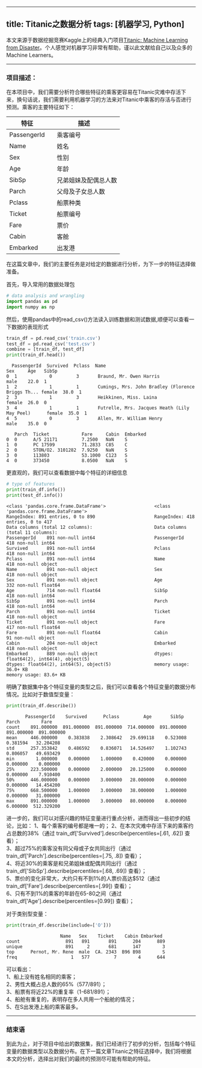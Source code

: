 
---
title: Titanic之数据分析
tags: [机器学习, Python]
---

本文来源于数据挖掘竞赛Kaggle上的经典入门项目[Titanic: Machine Learning from Disaster](https://www.kaggle.com/c/titanic)。个人感觉对机器学习非常有帮助，谨以此文献给自己以及众多的Machine Learners。
<!-- more -->

---

### 项目描述：

在本项目中，我们需要分析符合哪些特征的乘客更容易在Titanic灾难中存活下来，换句话说，我们需要利用机器学习的方法来对Titanic中乘客的存活与否进行预测。乘客的主要特征如下：

| 特征        | 描述     |
| ----        | ----     |
| PassengerId | &emsp;乘客编号 |
| Name        | &emsp;姓名     |
| Sex         | &emsp;性别     |
| Age         | &emsp;年龄     |
| SibSp       | &emsp;兄弟姐妹及配偶总人数 |
| Parch       | &emsp;父母及子女总人数     |
| Pclass      | &emsp;船票种类 |
| Ticket      | &emsp;船票编号 |
| Fare        | &emsp;票价     |
| Cabin       | &emsp;客舱     |
| Embarked    | &emsp;出发港   |

在这篇文章中，我们的主要任务是对给定的数据进行分析，为下一步的特征选择做准备。

首先，导入常用的数据处理包


```python
# data analysis and wrangling
import pandas as pd
import numpy as np
```

然后，使用pandas中的read_csv()方法读入训练数据和测试数据,顺便可以查看一下数据的表现形式


```python
train_df = pd.read_csv('train.csv')
test_df = pd.read_csv('test.csv')
combine = [train_df, test_df]
print(train_df.head())
```

      PassengerId  Survived  Pclass  Name                                              Sex     Age   SibSp    
    0  1            0         3       Braund, Mr. Owen Harris                           male    22.0  1        
    1  2            1         1       Cumings, Mrs. John Bradley (Florence Briggs Th... female  38.0  1        
    2  3            1         3       Heikkinen, Miss. Laina                            female  26.0  0        
    3  4            1         1       Futrelle, Mrs. Jacques Heath (Lily May Peel)      female  35.0  1        
    4  5            0         3       Allen, Mr. William Henry                          male    35.0  0        
       
       Parch  Ticket            Fare     Cabin  Embarked
    0  0      A/5 21171         7.2500   NaN    S       
    1  0      PC 17599          71.2833  C85    C       
    2  0      STON/O2. 3101282  7.9250   NaN    S       
    3  0      113803            53.1000  C123   S       
    4  0      373450            8.0500   NaN    S      

更直观的，我们可以查看数据中每个特征的详细信息


```python
# type of features
print(train_df.info())
print(test_df.info())
```

    <class 'pandas.core.frame.DataFrame'>                  <class 'pandas.core.frame.DataFrame'> 
    RangeIndex: 891 entries, 0 to 890                      RangeIndex: 418 entries, 0 to 417      
    Data columns (total 12 columns):                       Data columns (total 11 columns):       
    PassengerId    891 non-null int64                      PassengerId    418 non-null int64      
    Survived       891 non-null int64                      Pclass         418 non-null int64      
    Pclass         891 non-null int64                      Name           418 non-null object     
    Name           891 non-null object                     Sex            418 non-null object     
    Sex            891 non-null object                     Age            332 non-null float64    
    Age            714 non-null float64                    SibSp          418 non-null int64      
    SibSp          891 non-null int64                      Parch          418 non-null int64      
    Parch          891 non-null int64                      Ticket         418 non-null object     
    Ticket         891 non-null object                     Fare           417 non-null float64    
    Fare           891 non-null float64                    Cabin          91 non-null object      
    Cabin          204 non-null object                     Embarked       418 non-null object     
    Embarked       889 non-null object                     dtypes: float64(2), int64(4), object(5)
    dtypes: float64(2), int64(5), object(5)                memory usage: 36.0+ KB                 
    memory usage: 83.6+ KB                                                                        


明确了数据集中各个特征变量的类型之后，我们可以查看各个特征变量的数据分布情况。比如对于数值型变量：


```python
print(train_df.describe())
```

           PassengerId    Survived      Pclass         Age       SibSp       Parch        Fare
    count    891.000000  891.000000  891.000000  714.000000  891.000000  891.000000  891.000000
    mean     446.000000    0.383838    2.308642   29.699118    0.523008    0.381594   32.204208
    std      257.353842    0.486592    0.836071   14.526497    1.102743    0.806057   49.693429
    min        1.000000    0.000000    1.000000    0.420000    0.000000    0.000000    0.000000
    25%      223.500000    0.000000    2.000000   20.125000    0.000000    0.000000    7.910400
    50%      446.000000    0.000000    3.000000   28.000000    0.000000    0.000000   14.454200
    75%      668.500000    1.000000    3.000000   38.000000    1.000000    0.000000   31.000000
    max      891.000000    1.000000    3.000000   80.000000    8.000000    6.000000  512.329200
     

进一步的，我们可以对感兴趣的特征变量进行重点分析，进而得出一些初步的结论，比如：
1、每个乘客的编号都是唯一的；
2、在本次灾难中存活下来的乘客约占总数的38%（通过 train_df['Survived'].describe(percentiles=[.61, .62]) 查看）；  
3、超过75%的乘客没有同父母或子女共同出行（通过 train_df['Parch'].describe(percentiles=[.75, .8]) 查看）；  
4、将近30%的乘客是和兄弟姐妹或配偶共同出行（通过 train_df['SibSp'].describe(percentiles=[.68, .69]) 查看）；  
5、票价的变化非常大，大约只有不到1%的人票价高达$512（通过 train_df['Fare'].describe(percentiles=[.99]) 查看）；  
6、只有不到1%的乘客的年龄在65-80之间（通过 train_df['Age'].describe(percentiles=[0.99]) 查看）；  

对于类别型变量：


```python
print(train_df.describe(include=['O']))
```

                        Name   Sex    Ticket    Cabin Embarked
    count                 891   891       891      204      889
    unique                891     2       681      147        3
    top      Pernot, Mr. Rene  male  CA. 2343  B96 B98        S
    freq                    1   577         7        4      644
    

可以看出：  
1、船上没有姓名相同的乘客；  
2、男性大概占总人数的65%（577/891）；  
3、船票有将近22%的重复率（1-681/891）；  
4、船舱有重复的，表明存在多人共用一个船舱的情况；  
5、在S出发港上船的乘客最多。  

---

### 结束语

到此为止，对于项目中给出的数据集，我们已经进行了初步的分析，包括每个特征变量的数据类型以及数据分布。在下一篇文章Titanic之特征选择中，我们将根据本文的分析，选择出对我们的最终的预测尽可能有帮助的特征。
